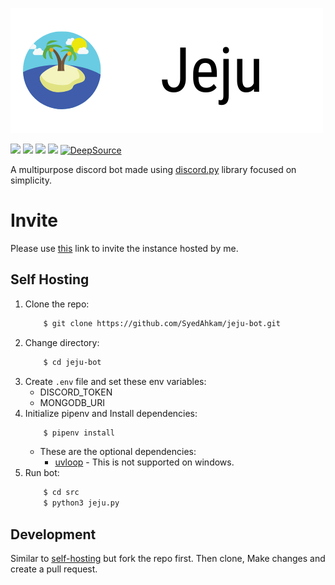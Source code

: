 ![jeju_logo](assets/images/jeju_logo_flat.png "jeju logo")

![](https://badgen.net/github/checks/SyedAhkam/jeju-bot)
![](https://badgen.net/github/stars/SyedAhkam/jeju-bot)
![](https://badgen.net/github/commits/SyedAhkam/jeju-bot)
![](https://badgen.net/github/last-commit/SyedAhkam/jeju-bot)
[![DeepSource](https://static.deepsource.io/deepsource-badge-light-mini.svg)](https://deepsource.io/gh/SyedAhkam/jeju-bot/?ref=repository-badge)

A multipurpose discord bot made using [discord.py](https://github.com/Rapptz/discord.py) library focused on simplicity.

# Invite
Please use [this](https://discord.com/oauth2/authorize?client_id=699595477934538782&permissions=8&scope=bot) link to invite the instance hosted by me.

## Self Hosting

1. Clone the repo:
    ```sh
        $ git clone https://github.com/SyedAhkam/jeju-bot.git
    ```
2. Change directory:
    ```sh
        $ cd jeju-bot
    ```
3. Create `.env` file and set these env variables:
    * DISCORD_TOKEN
    * MONGODB_URI
4. Initialize pipenv and Install dependencies:
    ```sh
        $ pipenv install
    ```
    * These are the optional dependencies:
        * [uvloop](https://github.com/MagicStack/uvloop) - This is not supported on windows.
5. Run bot:
    ```sh
        $ cd src
        $ python3 jeju.py
    ```

## Development

Similar to [self-hosting](#Self-Hosting) but fork the repo first. Then clone, Make changes and create a pull request.